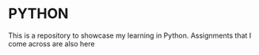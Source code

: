 # PYTHON

This is a repository to showcase my learning in Python.
Assignments that I come across are also here
